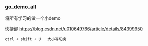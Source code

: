 ### go_demo_all
将所有学习的做一个小demo

快捷键
https://blog.csdn.net/u010649766/article/details/84399950
```cassandraql
ctrl + shift + U   大小写切换
```
